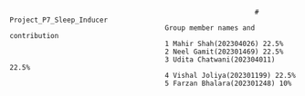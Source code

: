                                                                 # Project_P7_Sleep_Inducer
                                          Group member names and contribution
                                          1 Mahir Shah(202304026) 22.5%
                                          2 Neel Gamit(202301469) 22.5%
                                          3 Udita Chatwani(202304011) 22.5%
                                          4 Vishal Joliya(202301199) 22.5%
                                          5 Farzan Bhalara(202301248) 10%
                                                                
                                                  
